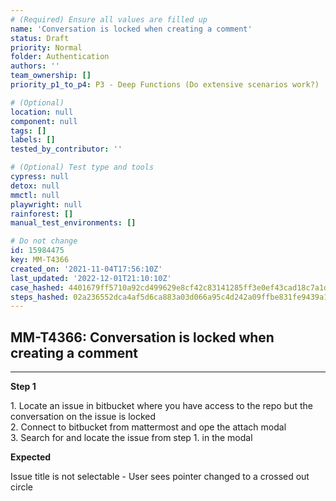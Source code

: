 ```yaml
---
# (Required) Ensure all values are filled up
name: 'Conversation is locked when creating a comment'
status: Draft
priority: Normal
folder: Authentication
authors: ''
team_ownership: []
priority_p1_to_p4: P3 - Deep Functions (Do extensive scenarios work?)

# (Optional)
location: null
component: null
tags: []
labels: []
tested_by_contributor: ''

# (Optional) Test type and tools
cypress: null
detox: null
mmctl: null
playwright: null
rainforest: []
manual_test_environments: []

# Do not change
id: 15984475
key: MM-T4366
created_on: '2021-11-04T17:56:10Z'
last_updated: '2022-12-01T21:10:10Z'
case_hashed: 4401679ff5710a92cd499629e8cf42c83141285ff3e0ef43cad18c7a1d9661105a380ef51fec51faed9ec2fe03ea86f6
steps_hashed: 02a236552dca4af5d6ca883a03d066a95c4d242a09ffbe831fe9439a11a0aea76c7308b00fee661bca1d7dd456e79c36
---
```


<!-- (Auto-generated) Based on frontmatter's "key" and "name" -->

## MM-T4366: Conversation is locked when creating a comment

---

**Step 1**

1\. Locate an issue in bitbucket where you have access to the repo but the conversation on the issue is locked\
2\. Connect to bitbucket from mattermost and ope the attach modal\
3\. Search for and locate the issue from step 1. in the modal

**Expected**

Issue title is not selectable - User sees pointer changed to a crossed out circle
